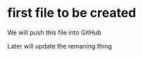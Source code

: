  # first file to be created

We will push this file into GitHub




Later will update the remaning thing
